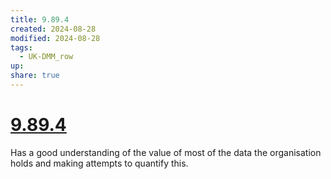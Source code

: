 ```yaml
---
title: 9.89.4
created: 2024-08-28
modified: 2024-08-28
tags:
  - UK-DMM_row
up: 
share: true
---
```

# [9.89.4](9.89.4.md)

Has a good understanding of the value of most of the data the organisation holds and making attempts to quantify this.
